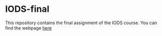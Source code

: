 # IODS-final
This repository contains the final assignment of the IODS course.
You can find the webpage [here](https://evaroth.github.io/IODS-final)
